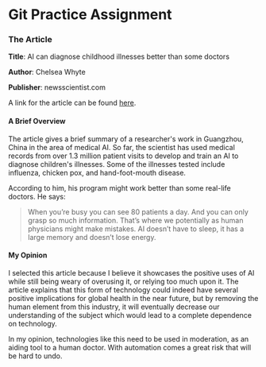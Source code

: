 # Git Practice Assignment

### The Article

**Title**: AI can diagnose childhood illnesses better than some doctors

**Author**: Chelsea Whyte

**Publisher**: newsscientist.com

A link for the article can be found [here](https://www.newscientist.com/article/2193361-ai-can-diagnose-childhood-illnesses-better-than-some-doctors/).

#### A Brief Overview

The article gives a brief summary of a researcher's work in Guangzhou, China in the area of medical AI. So far, the scientist has used
medical records from over 1.3 million patient visits to develop and train an AI to diagnose children's illnesses. Some of the 
illnesses tested include influenza, chicken pox, and hand-foot-mouth disease.

According to him, his program might work better than some real-life doctors. He says:

>When you’re busy you can see 80 patients a day. And you can only grasp so much information. That’s where we potentially as human physicians might make mistakes. AI doesn’t have to sleep, it has a large memory and doesn’t lose energy.

#### My Opinion

I selected this article because I believe it showcases the positive uses of AI while still being weary of overusing it, or relying too much
upon it. The article explains that this form of technology could indeed have several positive implications for global health in the
near future, but by removing the human element from this industry, it will eventually decrease our understanding of the subject which
would lead to a complete dependence on technology.

In my opinion, technologies like this need to be used in moderation, as an aiding tool to a human doctor. With automation comes a
great risk that will be hard to undo.  

